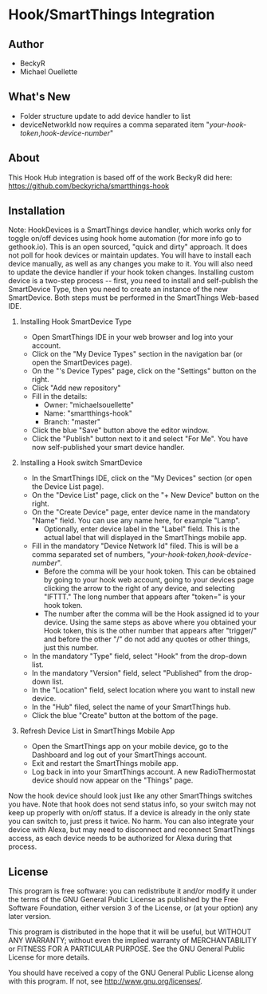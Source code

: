 # Hook/SmartThings Integration

## Author
 * BeckyR
 * Michael Ouellette

## What's New
 * Folder structure update to add device handler to list
 * deviceNetworkId now requires a comma separated item "<i>your-hook-token</i>,<i>hook-device-number</i>"

## About
This Hook Hub integration is based off of the work BeckyR did here: <a href="https://github.com/beckyricha/smartthings-hook">https://github.com/beckyricha/smartthings-hook</a>

## Installation

Note: HookDevices is a SmartThings device handler, which works only for toggle on/off devices using hook home automation (for more info go to gethook.io). This is an open sourced, "quick and dirty" approach. It does not poll for hook devices or maintain updates. You will have to install each device manually, as well as any changes you make to it.  You will also need to update the device handler if your hook token changes. Installing custom device is a two-step process -- first, you need to install and self-publish the SmartDevice Type, then you need to create an instance of the new SmartDevice. Both steps must be performed in the SmartThings Web-based IDE.

1. Installing Hook SmartDevice Type

    * Open SmartThings IDE in your web browser and log into your account.
    * Click on the "My Device Types" section in the navigation bar (or open the SmartDevices page).
    * On the "<Your Name>'s Device Types" page, click on the "Settings" button on the right.
    * Click "Add new repository"
    * Fill in the details:
        - Owner: "michaelsouellette"
        - Name: "smartthings-hook"
        - Branch: "master"
    * Click the blue "Save" button above the editor window.
    * Click the "Publish" button next to it and select "For Me". You have now self-published your smart device handler.

2. Installing a Hook switch SmartDevice

    * In the SmartThings IDE, click on the "My Devices" section (or open the Device List page).
    * On the "Device List" page, click on the "+ New Device" button on the right.
    * On the "Create Device" page, enter device name in the mandatory "Name" field. You can use any name here, for example "Lamp".
        - Optionally, enter device label in the "Label" field. This is the actual label that will displayed in the SmartThings mobile app.
    * Fill in the mandatory "Device Network Id" filed. This is will be a comma separated set of numbers, "<i>your-hook-token</i>,<i>hook-device-number</i>".
        - Before the comma will be your hook token. This can be obtained by going to your hook web account, going to your devices page clicking the arrow to the right of any device, and selecting "IFTTT."  The long number that appears after "token=" is your hook token.
        - The number after the comma will be the Hook assigned id to your device. Using the same steps as above where you obtained your Hook token, this is the other number that appears after "trigger/" and before the other "/" do not add any quotes or other things, just this number.
    * In the mandatory "Type" field, select "Hook" from the drop-down list.
    * In the mandatory "Version" field, select "Published" from the drop-down list.
    * In the "Location" field, select location where you want to install new device.
    * In the "Hub" filed, select the name of your SmartThings hub.
    * Click the blue "Create" button at the bottom of the page.

3. Refresh Device List in SmartThings Mobile App

    * Open the SmartThings app on your mobile device, go to the Dashboard and log out of your SmartThings account.
    * Exit and restart the SmartThings mobile app.
    * Log back in into your SmartThings account. A new RadioThermostat device should now appear on the "Things" page.

Now the hook device should look just like any other SmartThings switches you have.  Note that hook does not send status info, so your switch may not keep up properly with on/off status. If a device is already in the only state you can switch to, just press it twice.  No harm.  You can also integrate your device with Alexa, but may need to disconnect and reconnect SmartThings access, as each device needs to be authorized for Alexa during that process.  

## License

This program is free software: you can redistribute it and/or modify it under the terms of the GNU General Public License as published by the Free Software Foundation, either version 3 of the License, or (at your option) any later version.

This program is distributed in the hope that it will be useful, but WITHOUT ANY WARRANTY; without even the implied warranty of MERCHANTABILITY or FITNESS FOR A PARTICULAR PURPOSE. See the GNU General Public License for more details.

You should have received a copy of the GNU General Public License along with this program. If not, see http://www.gnu.org/licenses/.
